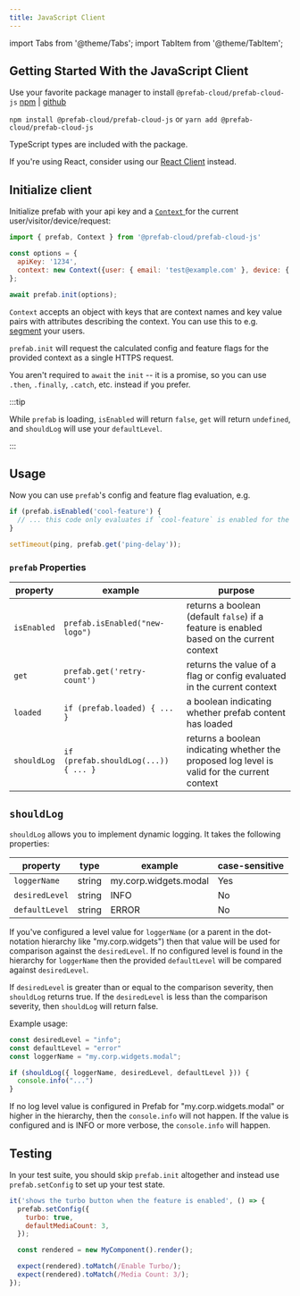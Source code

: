 ```yaml
---
title: JavaScript Client
---
```


import Tabs from '@theme/Tabs'; import TabItem from '@theme/TabItem';

## Getting Started With the JavaScript Client

Use your favorite package manager to install `@prefab-cloud/prefab-cloud-js` [npm](https://www.npmjs.com/package/@prefab-cloud/prefab-cloud-js) | [github](https://github.com/prefab-cloud/prefab-cloud-js)

`npm install @prefab-cloud/prefab-cloud-js` or `yarn add @prefab-cloud/prefab-cloud-js`

TypeScript types are included with the package.

If you're using React, consider using our [React Client] instead.

## Initialize client

Initialize prefab with your api key and a [`Context` ](./explanations/context) for the current user/visitor/device/request:

```javascript
import { prefab, Context } from '@prefab-cloud/prefab-cloud-js'

const options = {
  apiKey: '1234',
  context: new Context({user: { email: 'test@example.com' }, device: { mobile: true } })
};

await prefab.init(options);
```

`Context` accepts an object with keys that are context names and key value pairs with attributes describing the context. You can use this to e.g. [segment] your users.

`prefab.init` will request the calculated config and feature flags for the provided context as a single HTTPS request.

You aren't required to `await` the `init` -- it is a promise, so you can use `.then`, `.finally`, `.catch`, etc. instead if you prefer.

:::tip

While `prefab` is loading, `isEnabled` will return `false`, `get` will return `undefined`, and `shouldLog` will use your `defaultLevel`.

:::

## Usage

Now you can use `prefab`'s config and feature flag evaluation, e.g.


```javascript
if (prefab.isEnabled('cool-feature') {
  // ... this code only evaluates if `cool-feature` is enabled for the current context
}

setTimeout(ping, prefab.get('ping-delay'));
```

### `prefab` Properties

| property    | example                        | purpose                                                                                  |
|-------------|--------------------------------|------------------------------------------------------------------------------------------|
| `isEnabled` | `prefab.isEnabled("new-logo")` | returns a boolean (default `false`) if a feature is enabled based on the current context |
| `get`       | `prefab.get('retry-count')`    | returns the value of a flag or config evaluated in the current context                   |
| `loaded`    | `if (prefab.loaded) { ... }`   | a boolean indicating whether prefab content has loaded                                   |
| `shouldLog` | `if (prefab.shouldLog(...)) { ... }` | returns a boolean indicating whether the proposed log level is valid for the current context |  |

## `shouldLog`

`shouldLog` allows you to implement dynamic logging. It takes the following properties:

| property       | type   | example               | case-sensitive |
|----------------|--------|-----------------------|----------------|
| `loggerName`   | string | my.corp.widgets.modal | Yes            |
| `desiredLevel` | string | INFO                  | No             |
| `defaultLevel` | string | ERROR                 | No             |

If you've configured a level value for `loggerName` (or a parent in the dot-notation hierarchy like "my.corp.widgets") then that value will be used for comparison against the `desiredLevel`. If no configured level is found in the hierarchy for `loggerName` then the provided `defaultLevel`  will be compared against `desiredLevel`.

If `desiredLevel` is greater than or equal to the comparison severity, then `shouldLog` returns true. If the `desiredLevel` is less than the comparison severity, then `shouldLog` will return false.

Example usage:

```javascript
const desiredLevel = "info";
const defaultLevel = "error"
const loggerName = "my.corp.widgets.modal";

if (shouldLog({ loggerName, desiredLevel, defaultLevel })) {
  console.info("...")
}
```

If no log level value is configured in Prefab for "my.corp.widgets.modal" or higher in the hierarchy, then the `console.info` will not happen. If the value is configured and is INFO or more verbose, the `console.info` will happen.

## Testing

In your test suite, you should skip `prefab.init` altogether and instead use `prefab.setConfig` to set up your test state.

```javascript
it('shows the turbo button when the feature is enabled', () => {
  prefab.setConfig({
    turbo: true,
    defaultMediaCount: 3,
  });

  const rendered = new MyComponent().render();

  expect(rendered).toMatch(/Enable Turbo/);
  expect(rendered).toMatch(/Media Count: 3/);
});
```

[segment]: /docs/explanations/rules-and-segmentation
[React Client]: /docs/react
